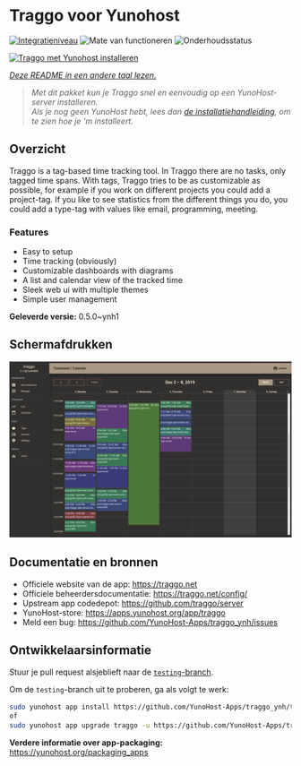 <!--
NB: Deze README is automatisch gegenereerd door <https://github.com/YunoHost/apps/tree/master/tools/readme_generator>
Hij mag NIET handmatig aangepast worden.
-->

# Traggo voor Yunohost

[![Integratieniveau](https://dash.yunohost.org/integration/traggo.svg)](https://ci-apps.yunohost.org/ci/apps/traggo/) ![Mate van functioneren](https://ci-apps.yunohost.org/ci/badges/traggo.status.svg) ![Onderhoudsstatus](https://ci-apps.yunohost.org/ci/badges/traggo.maintain.svg)

[![Traggo met Yunohost installeren](https://install-app.yunohost.org/install-with-yunohost.svg)](https://install-app.yunohost.org/?app=traggo)

*[Deze README in een andere taal lezen.](./ALL_README.md)*

> *Met dit pakket kun je Traggo snel en eenvoudig op een YunoHost-server installeren.*  
> *Als je nog geen YunoHost hebt, lees dan [de installatiehandleiding](https://yunohost.org/install), om te zien hoe je 'm installeert.*

## Overzicht

Traggo is a tag-based time tracking tool. In Traggo there are no tasks, only tagged time spans. With tags, Traggo tries to be as customizable as possible, for example if you work on different projects you could add a project-tag. If you like to see statistics from the different things you do, you could add a type-tag with values like email, programming, meeting.

### Features

- Easy to setup
- Time tracking (obviously)
- Customizable dashboards with diagrams
- A list and calendar view of the tracked time
- Sleek web ui with multiple themes
- Simple user management


**Geleverde versie:** 0.5.0~ynh1

## Schermafdrukken

![Schermafdrukken van Traggo](./doc/screenshots/traggo_calendar.png)

## Documentatie en bronnen

- Officiele website van de app: <https://traggo.net>
- Officiele beheerdersdocumentatie: <https://traggo.net/config/>
- Upstream app codedepot: <https://github.com/traggo/server>
- YunoHost-store: <https://apps.yunohost.org/app/traggo>
- Meld een bug: <https://github.com/YunoHost-Apps/traggo_ynh/issues>

## Ontwikkelaarsinformatie

Stuur je pull request alsjeblieft naar de [`testing`-branch](https://github.com/YunoHost-Apps/traggo_ynh/tree/testing).

Om de `testing`-branch uit te proberen, ga als volgt te werk:

```bash
sudo yunohost app install https://github.com/YunoHost-Apps/traggo_ynh/tree/testing --debug
of
sudo yunohost app upgrade traggo -u https://github.com/YunoHost-Apps/traggo_ynh/tree/testing --debug
```

**Verdere informatie over app-packaging:** <https://yunohost.org/packaging_apps>
